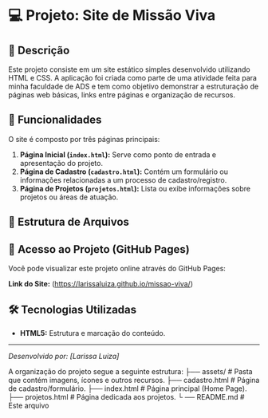 # 💻 Projeto: Site de Missão Viva

## 📝 Descrição

Este projeto consiste em um site estático simples desenvolvido utilizando HTML e CSS. A aplicação foi criada como parte de uma atividade feita para minha faculdade de ADS e tem como objetivo demonstrar a estruturação de páginas web básicas, links entre páginas e organização de recursos.

## 🚀 Funcionalidades

O site é composto por três páginas principais:

1.  **Página Inicial (`index.html`):** Serve como ponto de entrada e apresentação do projeto.
2.  **Página de Cadastro (`cadastro.html`):** Contém um formulário ou informações relacionadas a um processo de cadastro/registro.
3.  **Página de Projetos (`projetos.html`):** Lista ou exibe informações sobre projetos ou áreas de atuação.

## 📁 Estrutura de Arquivos
## 🔗 Acesso ao Projeto (GitHub Pages)

Você pode visualizar este projeto online através do GitHub Pages:

**Link do Site:** (https://larissaluiza.github.io/missao-viva/)

## 🛠️ Tecnologias Utilizadas

* **HTML5:** Estrutura e marcação do conteúdo.



---
*Desenvolvido por: [Larissa Luiza]*


A organização do projeto segue a seguinte estrutura: 
 ├── assets/ # Pasta que contém imagens, ícones e outros recursos. 
 ├── cadastro.html # Página de cadastro/formulário. 
 ├── index.html # Página principal (Home Page). 
 ├── projetos.html # Página dedicada aos projetos. └
 ── README.md # Este arquivo
